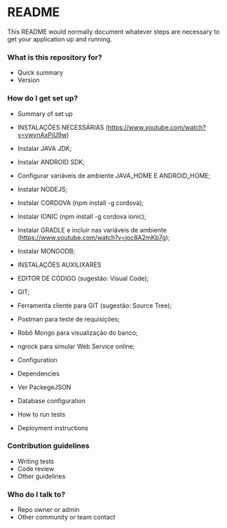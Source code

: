 # README #

This README would normally document whatever steps are necessary to get your application up and running.

### What is this repository for? ###

* Quick summary
* Version

### How do I get set up? ###

* Summary of set up
* INSTALAÇÕES NECESSÁRIAS (https://www.youtube.com/watch?v=ywynAxPjU9w)
* Instalar JAVA JDK;
* Instalar ANDROID SDK;
* Configurar variáveis de ambiente JAVA_HOME E ANDROID_HOME;
* Instalar NODEJS;
* Instalar CORDOVA (npm install -g cordova);
* Instalar IONIC (npm install -g cordova ionic);
* Instalar GRADLE e incluir nas variáveis de ambiente (https://www.youtube.com/watch?v=joc8A2mKb7g);
* Instalar MONGODB;

* INSTALAÇÕES AUXILIXARES
* EDITOR DE CÓDIGO (sugestão: Visual Code);
* GIT;
* Ferramenta cliente para GIT (sugestão: Source Tree);
* Postman para teste de requisições;
* Robô Mongo para visualização do banco;
* ngrock para simular Web Service online;

* Configuration

* Dependencies
* Ver PackegeJSON

* Database configuration
* How to run tests
* Deployment instructions

### Contribution guidelines ###

* Writing tests
* Code review
* Other guidelines

### Who do I talk to? ###

* Repo owner or admin
* Other community or team contact